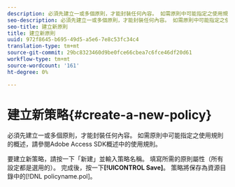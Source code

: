 ```yaml
---
description: 必須先建立一或多個原則，才能封裝任何內容。 如需原則中可能指定之使用規則的概述，請參閱Adobe Access SDK概述中的使用規則。
seo-description: 必須先建立一或多個原則，才能封裝任何內容。 如需原則中可能指定之使用規則的概述，請參閱Adobe Access SDK概述中的使用規則。
seo-title: 建立新原則
title: 建立新原則
uuid: 972f8645-b695-49d5-a5e6-7e8c53fc34c4
translation-type: tm+mt
source-git-commit: 29bc8323460d9be0fce66cbea7c6fce46df20d61
workflow-type: tm+mt
source-wordcount: '161'
ht-degree: 0%

---
```



# 建立新策略{#create-a-new-policy}

必須先建立一或多個原則，才能封裝任何內容。 如需原則中可能指定之使用規則的概述，請參閱Adobe Access SDK概述中的使用規則。

要建立新策略，請按一下「新建」並輸入策略名稱。 填寫所需的原則屬性（所有設定都是選用的）。 完成後，按一下&#x200B;**[!UICONTROL Save]**。 策略將保存為資源目錄中的[!DNL policyname.pol]。
